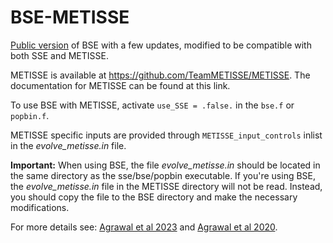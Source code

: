 # BSE-METISSE

[Public version](https://astronomy.swin.edu.au/~jhurley/bsedload.html) of BSE with a few updates, modified to be compatible with both SSE and METISSE. 

METISSE is available at https://github.com/TeamMETISSE/METISSE.
The documentation for METISSE can be found at this link. 

To use BSE with METISSE, activate `use_SSE = .false.` in the `bse.f` or `popbin.f`.

METISSE specific inputs are provided through `METISSE_input_controls` inlist in the *evolve_metisse.in* file. 

**Important:** When using BSE, the file *evolve_metisse.in* should be located in the same directory as the sse/bse/popbin executable. If you're using BSE, the *evolve_metisse.in* file in the METISSE directory will not be read. Instead, you should copy the file to the BSE directory and make the necessary modifications.

For more details see: [Agrawal et al 2023](https://arxiv.org/abs/2303.10187) and [Agrawal et al 2020](https://arxiv.org/abs/2005.13177). 

